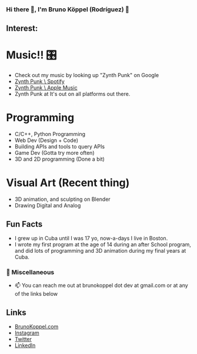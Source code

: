 ### Hi there 👋, I'm Bruno Köppel (Rodríguez) 🙇

## Interest:
# Music!! 🎛

  - Check out my music by looking up "Zynth Punk" on Google
  - [Zynth Punk \ Spotify](https://open.spotify.com/artist/6BdSmIpqVam6MashlNUOoK?si=9ZbhaHc9QLOzu756PkC0Fg)
  - [Zynth Punk \ Apple Music](https://music.apple.com/us/artist/zynth-punk/1527772960)
  - Zynth Punk at It's out on all platforms out there.

# Programming

  - C/C++, Python Programming
  - Web Dev (Design + Code)
  - Building APIs and tools to query APIs
  - Game Dev (Gotta try more often)
  - 3D and 2D programming (Done a bit)
 
# Visual Art (Recent thing)
  - 3D animation, and sculpting on Blender
  - Drawing Digital and Analog

## Fun Facts

  - I grew up in Cuba until I was 17 yo, now-a-days I live in Boston. 
  - I wrote my first program at the age of 14 during an after School program, and did lots of programming and 3D animation during my final years at Cuba.

### 🎨 Miscellaneous 

  - 📫 You can reach me out at brunokoppel dot dev at gmail.com or at any of the links below

## Links
  
  - [BrunoKoppel.com](http://brunokoppel.com) 
  - [Instagram](https://www.instagram.com/bruno_koppel/)
  - [Twitter](https://twitter.com/Brunokoppel)
  - [LinkedIn](https://www.linkedin.com/in/bruno-koppel)
